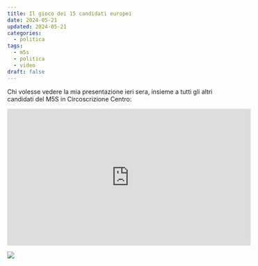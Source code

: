 ```yaml
---
title: Il gioco dei 15 candidati europei
date: 2024-05-21
updated: 2024-05-21
categories:
  - politica
tags:
  - m5s
  - politica
  - video
draft: false
---
```


Chi volesse vedere la mia presentazione ieri sera, insieme a tutti gli altri candidati del M5S in Circoscrizione Centro:

<iframe width="560" height="315" src="https://www.youtube.com/embed/aHn6c-QSvsA?si=6Cz0hqBrIQRJK-gn&amp;start=5838" title="YouTube video player" frameborder="0" allow="accelerometer; autoplay; clipboard-write; encrypted-media; gyroscope; picture-in-picture; web-share" referrerpolicy="strict-origin-when-cross-origin" allowfullscreen></iframe>

![](https://www.youtube.com/watch?v=aHn6c-QSvsA&t=5838)
